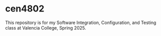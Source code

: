 # cen4802
This repository is for my Software Integration, Configuration, and Testing class at Valencia College, Spring 2025.
